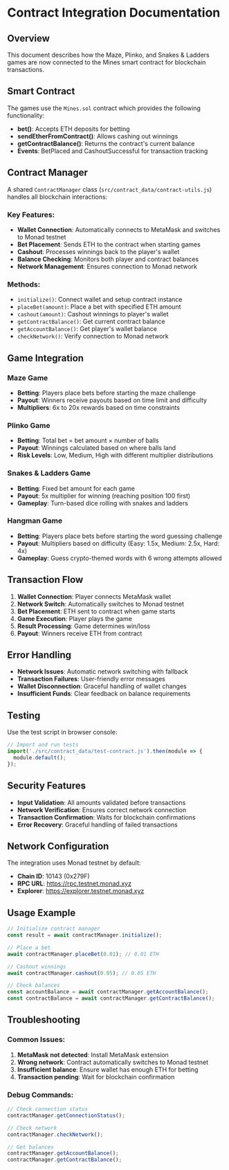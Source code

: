 # Contract Integration Documentation

## Overview

This document describes how the Maze, Plinko, and Snakes & Ladders games are now connected to the Mines smart contract for blockchain transactions.

## Smart Contract

The games use the `Mines.sol` contract which provides the following functionality:

- **bet()**: Accepts ETH deposits for betting
- **sendEtherFromContract()**: Allows cashing out winnings
- **getContractBalance()**: Returns the contract's current balance
- **Events**: BetPlaced and CashoutSuccessful for transaction tracking

## Contract Manager

A shared `ContractManager` class (`src/contract_data/contract-utils.js`) handles all blockchain interactions:

### Key Features:
- **Wallet Connection**: Automatically connects to MetaMask and switches to Monad testnet
- **Bet Placement**: Sends ETH to the contract when starting games
- **Cashout**: Processes winnings back to the player's wallet
- **Balance Checking**: Monitors both player and contract balances
- **Network Management**: Ensures connection to Monad network

### Methods:
- `initialize()`: Connect wallet and setup contract instance
- `placeBet(amount)`: Place a bet with specified ETH amount
- `cashout(amount)`: Cashout winnings to player's wallet
- `getContractBalance()`: Get current contract balance
- `getAccountBalance()`: Get player's wallet balance
- `checkNetwork()`: Verify connection to Monad network

## Game Integration

### Maze Game
- **Betting**: Players place bets before starting the maze challenge
- **Payout**: Winners receive payouts based on time limit and difficulty
- **Multipliers**: 6x to 20x rewards based on time constraints

### Plinko Game
- **Betting**: Total bet = bet amount × number of balls
- **Payout**: Winnings calculated based on where balls land
- **Risk Levels**: Low, Medium, High with different multiplier distributions

### Snakes & Ladders Game
- **Betting**: Fixed bet amount for each game
- **Payout**: 5x multiplier for winning (reaching position 100 first)
- **Gameplay**: Turn-based dice rolling with snakes and ladders

### Hangman Game
- **Betting**: Players place bets before starting the word guessing challenge
- **Payout**: Multipliers based on difficulty (Easy: 1.5x, Medium: 2.5x, Hard: 4x)
- **Gameplay**: Guess crypto-themed words with 6 wrong attempts allowed

## Transaction Flow

1. **Wallet Connection**: Player connects MetaMask wallet
2. **Network Switch**: Automatically switches to Monad testnet
3. **Bet Placement**: ETH sent to contract when game starts
4. **Game Execution**: Player plays the game
5. **Result Processing**: Game determines win/loss
6. **Payout**: Winners receive ETH from contract

## Error Handling

- **Network Issues**: Automatic network switching with fallback
- **Transaction Failures**: User-friendly error messages
- **Wallet Disconnection**: Graceful handling of wallet changes
- **Insufficient Funds**: Clear feedback on balance requirements

## Testing

Use the test script in browser console:
```javascript
// Import and run tests
import('./src/contract_data/test-contract.js').then(module => {
  module.default();
});
```

## Security Features

- **Input Validation**: All amounts validated before transactions
- **Network Verification**: Ensures correct network connection
- **Transaction Confirmation**: Waits for blockchain confirmations
- **Error Recovery**: Graceful handling of failed transactions

## Network Configuration

The integration uses Monad testnet by default:
- **Chain ID**: 10143 (0x279F)
- **RPC URL**: https://rpc.testnet.monad.xyz
- **Explorer**: https://explorer.testnet.monad.xyz

## Usage Example

```javascript
// Initialize contract manager
const result = await contractManager.initialize();

// Place a bet
await contractManager.placeBet(0.01); // 0.01 ETH

// Cashout winnings
await contractManager.cashout(0.05); // 0.05 ETH

// Check balances
const accountBalance = await contractManager.getAccountBalance();
const contractBalance = await contractManager.getContractBalance();
```

## Troubleshooting

### Common Issues:
1. **MetaMask not detected**: Install MetaMask extension
2. **Wrong network**: Contract automatically switches to Monad testnet
3. **Insufficient balance**: Ensure wallet has enough ETH for betting
4. **Transaction pending**: Wait for blockchain confirmation

### Debug Commands:
```javascript
// Check connection status
contractManager.getConnectionStatus();

// Check network
contractManager.checkNetwork();

// Get balances
contractManager.getAccountBalance();
contractManager.getContractBalance();
``` 
